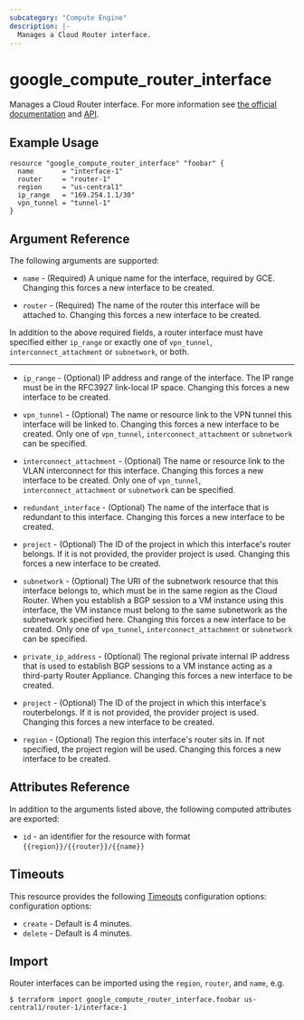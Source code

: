 ```yaml
---
subcategory: "Compute Engine"
description: |-
  Manages a Cloud Router interface.
---
```


# google\_compute\_router_interface

Manages a Cloud Router interface. For more information see
[the official documentation](https://cloud.google.com/compute/docs/cloudrouter)
and
[API](https://cloud.google.com/compute/docs/reference/latest/routers).

## Example Usage

```hcl
resource "google_compute_router_interface" "foobar" {
  name       = "interface-1"
  router     = "router-1"
  region     = "us-central1"
  ip_range   = "169.254.1.1/30"
  vpn_tunnel = "tunnel-1"
}
```

## Argument Reference

The following arguments are supported:

* `name` - (Required) A unique name for the interface, required by GCE. Changing
    this forces a new interface to be created.

* `router` - (Required) The name of the router this interface will be attached to.
    Changing this forces a new interface to be created.

In addition to the above required fields, a router interface must have specified either `ip_range` or exactly one of `vpn_tunnel`, `interconnect_attachment` or `subnetwork`, or both.

- - -

* `ip_range` - (Optional) IP address and range of the interface. The IP range must be
    in the RFC3927 link-local IP space. Changing this forces a new interface to be created.

* `vpn_tunnel` - (Optional) The name or resource link to the VPN tunnel this
    interface will be linked to. Changing this forces a new interface to be created. Only
    one of `vpn_tunnel`, `interconnect_attachment` or `subnetwork` can be specified.

* `interconnect_attachment` - (Optional) The name or resource link to the
    VLAN interconnect for this interface. Changing this forces a new interface to
    be created. Only one of `vpn_tunnel`, `interconnect_attachment` or `subnetwork` can be specified.

* `redundant_interface` - (Optional) The name of the interface that is redundant to
    this interface. Changing this forces a new interface to be created.

* `project` - (Optional) The ID of the project in which this interface's router belongs. 
    If it is not provided, the provider project is used. Changing this forces a new interface to be created.

* `subnetwork` - (Optional) The URI of the subnetwork resource that this interface
    belongs to, which must be in the same region as the Cloud Router. When you establish a BGP session to a VM instance using this interface, the VM instance must belong to the same subnetwork as the subnetwork specified here. Changing this forces a new interface to be created. Only one of `vpn_tunnel`, `interconnect_attachment` or `subnetwork` can be specified.

* `private_ip_address` - (Optional) The regional private internal IP address that is used
    to establish BGP sessions to a VM instance acting as a third-party Router Appliance. Changing this forces a new interface to be created.

* `project` - (Optional) The ID of the project in which this interface's routerbelongs.
    If it is not provided, the provider project is used. Changing this forces a new interface to be created.

* `region` - (Optional) The region this interface's router sits in.
    If not specified, the project region will be used. Changing this forces a new interface to be created.

## Attributes Reference

In addition to the arguments listed above, the following computed attributes are exported:

* `id` - an identifier for the resource with format `{{region}}/{{router}}/{{name}}`

## Timeouts

This resource provides the following
[Timeouts](https://developer.hashicorp.com/terraform/plugin/sdkv2/resources/retries-and-customizable-timeouts) configuration options: configuration options:

- `create` - Default is 4 minutes.
- `delete` - Default is 4 minutes.

## Import

Router interfaces can be imported using the `region`, `router`, and `name`, e.g.

```
$ terraform import google_compute_router_interface.foobar us-central1/router-1/interface-1
```

